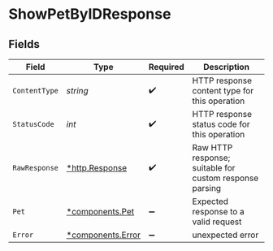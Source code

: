 # ShowPetByIDResponse


## Fields

| Field                                                   | Type                                                    | Required                                                | Description                                             |
| ------------------------------------------------------- | ------------------------------------------------------- | ------------------------------------------------------- | ------------------------------------------------------- |
| `ContentType`                                           | *string*                                                | :heavy_check_mark:                                      | HTTP response content type for this operation           |
| `StatusCode`                                            | *int*                                                   | :heavy_check_mark:                                      | HTTP response status code for this operation            |
| `RawResponse`                                           | [*http.Response](https://pkg.go.dev/net/http#Response)  | :heavy_check_mark:                                      | Raw HTTP response; suitable for custom response parsing |
| `Pet`                                                   | [*components.Pet](../../models/components/pet.md)       | :heavy_minus_sign:                                      | Expected response to a valid request                    |
| `Error`                                                 | [*components.Error](../../models/components/error.md)   | :heavy_minus_sign:                                      | unexpected error                                        |